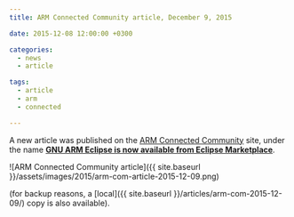```yaml
---
title: ARM Connected Community article, December 9, 2015

date: 2015-12-08 12:00:00 +0300

categories:
  - news
  - article

tags:
  - article
  - arm
  - connected

---
```


A new article was published on the [ARM Connected Community](https://community.arm.com) site, under the name **[GNU ARM Eclipse is now available from Eclipse Marketplace](https://community.arm.com/groups/tools/blog/2015/12/09/gnu-arm-eclipse-now-available-from-eclipse-marketplace)**.

![ARM Connected Community article]({{ site.baseurl }}/assets/images/2015/arm-com-article-2015-12-09.png)

(for backup reasons, a [local]({{ site.baseurl }}/articles/arm-com-2015-12-09/) copy is also available).
